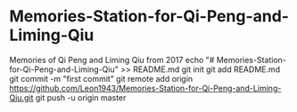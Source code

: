 # Memories-Station-for-Qi-Peng-and-Liming-Qiu
Memories of Qi Peng and Liming Qiu from 2017
echo "# Memories-Station-for-Qi-Peng-and-Liming-Qiu" >> README.md
git init
git add README.md
git commit -m "first commit"
git remote add origin https://github.com/Leon1943/Memories-Station-for-Qi-Peng-and-Liming-Qiu.git
git push -u origin master
